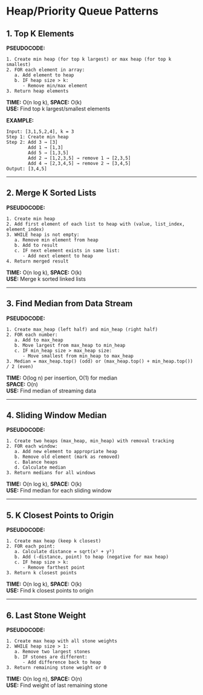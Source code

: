 # Heap/Priority Queue Patterns

## 1. Top K Elements

**PSEUDOCODE:**
```
1. Create min heap (for top k largest) or max heap (for top k smallest)
2. FOR each element in array:
   a. Add element to heap
   b. IF heap size > k:
      - Remove min/max element
3. Return heap elements
```

**TIME:** O(n log k), **SPACE:** O(k)  
**USE:** Find top k largest/smallest elements

**EXAMPLE:**
```
Input: [3,1,5,2,4], k = 3
Step 1: Create min heap
Step 2: Add 3 → [3]
        Add 1 → [1,3]
        Add 5 → [1,3,5]
        Add 2 → [1,2,3,5] → remove 1 → [2,3,5]
        Add 4 → [2,3,4,5] → remove 2 → [3,4,5]
Output: [3,4,5]
```

---

## 2. Merge K Sorted Lists

**PSEUDOCODE:**
```
1. Create min heap
2. Add first element of each list to heap with (value, list_index, element_index)
3. WHILE heap is not empty:
   a. Remove min element from heap
   b. Add to result
   c. IF next element exists in same list:
      - Add next element to heap
4. Return merged result
```

**TIME:** O(n log k), **SPACE:** O(k)  
**USE:** Merge k sorted linked lists

---

## 3. Find Median from Data Stream

**PSEUDOCODE:**
```
1. Create max_heap (left half) and min_heap (right half)
2. FOR each number:
   a. Add to max_heap
   b. Move largest from max_heap to min_heap
   c. IF min_heap size > max_heap size:
      - Move smallest from min_heap to max_heap
3. Median = max_heap.top() (odd) or (max_heap.top() + min_heap.top()) / 2 (even)
```

**TIME:** O(log n) per insertion, O(1) for median  
**SPACE:** O(n)  
**USE:** Find median of streaming data

---

## 4. Sliding Window Median

**PSEUDOCODE:**
```
1. Create two heaps (max_heap, min_heap) with removal tracking
2. FOR each window:
   a. Add new element to appropriate heap
   b. Remove old element (mark as removed)
   c. Balance heaps
   d. Calculate median
3. Return medians for all windows
```

**TIME:** O(n log k), **SPACE:** O(k)  
**USE:** Find median for each sliding window

---

## 5. K Closest Points to Origin

**PSEUDOCODE:**
```
1. Create max heap (keep k closest)
2. FOR each point:
   a. Calculate distance = sqrt(x² + y²)
   b. Add (-distance, point) to heap (negative for max heap)
   c. IF heap size > k:
      - Remove farthest point
3. Return k closest points
```

**TIME:** O(n log k), **SPACE:** O(k)  
**USE:** Find k closest points to origin

---

## 6. Last Stone Weight

**PSEUDOCODE:**
```
1. Create max heap with all stone weights
2. WHILE heap size > 1:
   a. Remove two largest stones
   b. IF stones are different:
      - Add difference back to heap
3. Return remaining stone weight or 0
```

**TIME:** O(n log n), **SPACE:** O(n)  
**USE:** Find weight of last remaining stone 